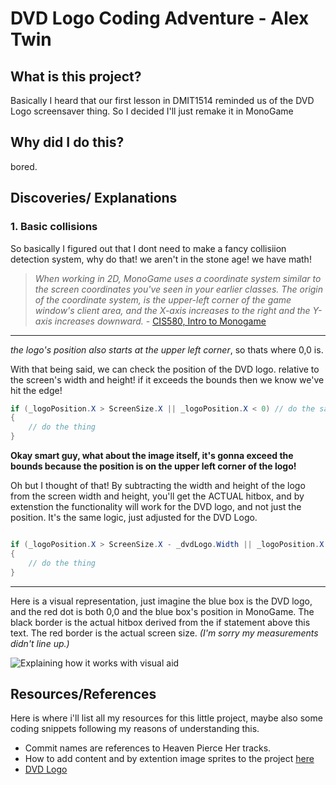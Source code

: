 # DVD Logo Coding Adventure - Alex Twin

## What is this project?

Basically I heard that our first lesson in DMIT1514 reminded us of the DVD Logo screensaver thing. So I decided I'll just remake it in MonoGame

## Why did I do this?

bored.

## Discoveries/ Explanations

### 1. Basic collisions

So basically I figured out that I dont need to make a fancy collisiion detection system, why do that! we aren't in the stone age! we have math!

> *When working in 2D, MonoGame uses a coordinate system similar to the screen coordinates you've seen in your earlier classes. The origin of the coordinate system, is the upper-left corner of the game window's client area, and the X-axis increases to the right and the Y-axis increases downward.* - [CIS580, Intro to Monogame](https://textbooks.cs.ksu.edu/cis580/01-intro-to-monogame/03-the-game-window/index.html#:~:text=When%20working%20in%202D%2C%20MonoGame,the%20Y-axis%20increases%20downward.)

---
*the logo's position also starts at the upper left corner*, so thats where 0,0 is.

With that being said, we can check the position of the DVD logo. relative to the screen's width and height! if it exceeds the bounds then we know we've hit the edge!

```cs
if (_logoPosition.X > ScreenSize.X || _logoPosition.X < 0) // do the same with the y axis
{
    // do the thing
}
```

**Okay smart guy, what about the image itself, it's gonna exceed the bounds because the position is on the upper left corner of the logo!**

Oh but I thought of that! By subtracting the width and height of the logo from the screen width and height, you'll get the ACTUAL hitbox, and by extenstion the functionality will work for the DVD logo, and not just the position. It's the same logic, just adjusted for the DVD Logo.

```cs

if (_logoPosition.X > ScreenSize.X - _dvdLogo.Width || _logoPosition.X < 0 || _logoPosition.Y > ScreenSize.Y - _dvdLogo.Height || _logoPosition.Y < 0)
{
    // do the thing
}

```
---
Here is a visual representation, just imagine the blue box is the DVD logo, and the red dot is both 0,0 and the blue box's position in MonoGame. The black border is the actual hitbox derived from the if statement above this text. The red border is the actual screen size. *(I'm sorry my measurements didn't line up.)*

![Explaining how it works with visual aid](../DVDLogo/content/CallmeDonTheWayIBeMSPainting.png)


## Resources/References

Here is where i'll list all my resources for this little project, maybe also some coding snippets following my reasons of understanding this.
- Commit names are references to Heaven Pierce Her tracks.
- How to add content and by extention image sprites to the project [here](https://docs.MonoGame.net/articles/getting_started/4_adding_content.html)
- [DVD Logo](https://freebiesupply.com/logos/dvd-logo/)